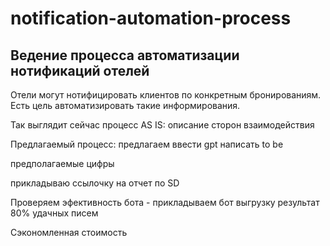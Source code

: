 # notification-automation-process
## Ведение процесса автоматизации нотификаций отелей

Отели могут нотифицировать клиентов по конкретным бронированиям. Есть цель автоматизировать такие информирования.

Так выглядит сейчас процесс AS IS:
описание сторон взаимодействия 

Предлагаемый процесс:
предлагаем ввести gpt 
написать to be 

предполагаемые цифры 

прикладываю ссылочку на отчет по SD 

Проверяем эфективность бота - прикладываем бот выгрузку 
результат 80% удачных писем

Сэкономленная стоимость 


